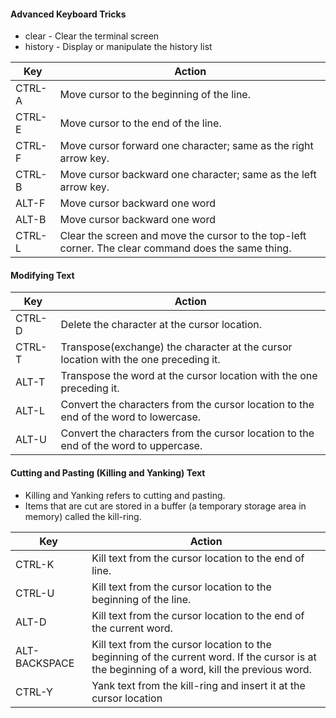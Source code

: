 #### Advanced Keyboard Tricks

- clear - Clear the terminal screen
- history - Display or manipulate the history list



| Key    | Action                                                       |
| ------ | ------------------------------------------------------------ |
| CTRL-A | Move cursor to the beginning of the line.                    |
| CTRL-E | Move cursor to the end of the line.                          |
| CTRL-F | Move cursor forward one character; same as the right arrow key. |
| CTRL-B | Move cursor backward one character; same as the left arrow key. |
| ALT-F  | Move cursor backward one word                                |
| ALT-B  | Move cursor backward one word                                |
| CTRL-L | Clear the screen and move the cursor to the top-left corner. The clear command does the same thing. |



#### Modifying Text

| Key    | Action                                                       |
| ------ | ------------------------------------------------------------ |
| CTRL-D | Delete the character at the cursor location.                 |
| CTRL-T | Transpose(exchange) the character at the cursor location with the one preceding it. |
| ALT-T  | Transpose the word at the cursor location with the one preceding it. |
| ALT-L  | Convert the characters from the cursor location to the end of the word to lowercase. |
| ALT-U  | Convert the characters from the cursor location to the end of the word to uppercase. |



#### Cutting and Pasting (Killing and Yanking) Text

- Killing and Yanking refers to cutting and pasting.
- Items that are cut are stored in a buffer (a temporary storage area in memory) called the kill-ring.



| Key           | Action                                                       |
| ------------- | ------------------------------------------------------------ |
| CTRL-K        | Kill text from the cursor location to the end of line.       |
| CTRL-U        | Kill text from the cursor location to the beginning of the line. |
| ALT-D         | Kill text from the cursor location to the end of the current word. |
| ALT-BACKSPACE | Kill text from the cursor location to the beginning of the current word. If the cursor is at the beginning of a word, kill the previous word. |
| CTRL-Y        | Yank text from the kill-ring and insert it at the cursor location |

